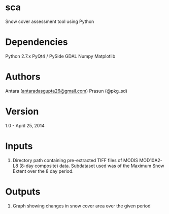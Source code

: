 sca
===

Snow cover assessment tool using Python


Dependencies
===

Python 2.7.x
PyQt4 / PySide
GDAL
Numpy
Matplotlib


Authors
===

Antara (antaradasgupta26@gmail.com)
Prasun (@pkg_sd)


Version
===

1.0 - April 25, 2014


Inputs
===

1. Directory path containing pre-extracted TIFF files of MODIS MOD10A2-L8 (8-day composite) data. Subdataset used was of the Maximum Snow Extent over the 8 day period.


Outputs
===

1. Graph showing changes in snow cover area over the given period

